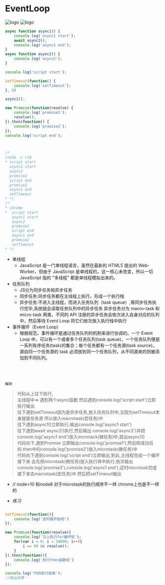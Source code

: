 # EventLoop

![logo](https://docsify.js.org/_media/icon.svg ':size=50x100')
![logo](https://docsify.js.org/_media/icon.svg ':size=100')

```js
async function async1() {
    console.log('async1 start');
    await async2();
    console.log('async1 end');
}
async function async2() {
	console.log('async2');
}

console.log('script start');

setTimeout(function() {
    console.log('setTimeout');
}, 0)

async1();

new Promise(function(resolve) {
    console.log('promise1');
    resolve();
}).then(function() {
    console.log('promise2');
});
console.log('script end');



/*
/node -v >10
* script start
  async1 start
  async2
  promise1
  script end
  promise2
  async1 end
  setTimeout
* */
/*
* chrome 
*  script start
   async1 start
   async2
   promise1
   script end
   async1 end
   promise2
   setTimeout
* */
```
- 单线程
  - JavaScript 是一门单线程语言，虽然在最新的 HTML5 提出的 Web-Worker，但由于 JavaScript 是单线程的，这一核心未改变，所以一切 JavaScript 版的 "多线程" 都是单线程模拟出来的。
- 任务队列 
  - JS分为同步任务和异步任务
  - 同步任务:同步任务都在主线程上执行，形成一个执行栈
  - 异步任务:不进入主线程，而进入任务队列（task queue）,等同步任务执行完毕,系统就会读取任务队列中的异步任务
  异步任务分为 macro-task 和 micro-task 两类，不同的 API 注册的异步任务会依次进入自身对应的队列中，然后等待 Event Loop 将它们依次放入执行栈中执行
- 事件循环（Event Loop）
  - 根据规范，事件循环是通过任务队列的机制来进行协调的。一个 Event Loop 中，可以有一个或者多个任务队列(task queue)，一个任务队列便是一系列有序任务(task)的集合；每个任务都有一个任务源(task source)，源自同一个任务源的 task 必须放到同一个任务队列，从不同源来的则被添加到不同队列。
<img style='padding-top:38px;' src="https://camo.githubusercontent.com/6f617a237607ce7a71fabcab61d2952a8b412205/68747470733a2f2f692e6c6f6c692e6e65742f323031392f30322f31382f356336616435383334376135652e706e67" alt=""> 

`解析`
> 代码从上往下执行,   
> 主线程中=> 遇到两个async函数 然后遇到console.log('script start')立即执行输出      
> 往下遇到setTimeout因为是异步任务,放入任务队列中,又因为setTimeout本身就是任务源 所以放入macrotask(宏任务)中        
> 往下遇到async1()立即执行,输出console.log('async1 start')      
> 往下遇到await async2()执行,然后输出 console.log('async2')并把console.log('async1 end')放入microtack(微任务)中,跳出async1()       
> 代码向下,遇到Promise 立即输出console.log('promise1'),然后把成功后的.then中的console.log('promise2')放入microtask(微任务)中    
> 代码向下遇到console.log('script end')立即输出,到此,主线程完成一个循环  
> 接下来 会先把microtask(微任务)放入执行体中执行,依次输出console.log('promise2'),console.log('async1 end'),这时microtask完成
> 接下来去macrotask(宏任务)中 然后把setTimeout输出   
* // node>10 和node8 对于microtask的执行顺序不一样   chrome上也是不一样的


- *练习*

```js

setTimeout(function(){
    console.log('定时器开始啦') 
});

new Promise(function(resolve){
    console.log('马上执行for循环啦'); 
    for(var i = 0; i < 10000; i++){
        i == 99 && resolve();
    }
}).then(function(){
    console.log('执行then函数啦')  
});

console.log('代码执行结束');  
//输出结果 -
``` 